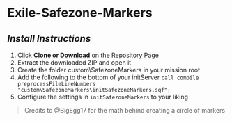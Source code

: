 # Exile-Safezone-Markers

## *Install Instructions*
1. Click [**Clone or Download**](https://github.com/dtavana/Exile-Safezone-Markers/archive/master.zip) on the Repository Page
2. Extract the downloaded ZIP and open it
3. Create the folder custom\SafezoneMarkers in your mission root
4. Add the following to the bottom of your initServer
`call compile preprocessFileLineNumbers "custom\SafezoneMarkers\initSafezoneMarkers.sqf";`
5. Configure the settings in `initSafezoneMarkers` to your liking

> Credits to @BigEgg17 for the math behind creating a circle of markers